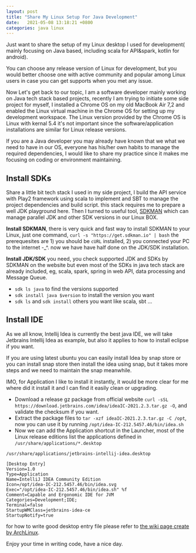 ```yaml
---
layout: post
title: "Share My Linux Setup For Java Development" 
date:   2021-05-08 13:18:21 +0800
categories: java linux 
---
```


Just want to share the setup of my Linux desktop I used for development( mainly focusing on Java based, including scala for API&spark, kotlin for android).

You can choose any release version of Linux for development, but you would better choose one with active community and popular among Linux users in case you can get supports when you met any issue.

Now Let's get back to our topic, I am a software developer mainly working on Java tech stack based projects, recently I am trying to initiate some side project for myself, I installed a Chrome OS on my old MacBook Air 7,2 and enabled the Linux virtual machine in the Chrome OS for setting up my development workspace.
The Linux version provided by the Chrome OS is Linux with kernal 5.4 it's not important since the software/application installations are similar for Linux release versions. 

If you are a Java developer you may already have known that we what we need to have in our OS, everyone has his/her own habits to manage the required dependencies, I would like to share my practice since it makes me focusing on coding or environment maintaining.

## Install SDKs

Share a little bit tech stack I used in my side project, I build the API service with Play2 framework using scala to implement and SBT to manage the project dependencies and build script. this stack requires me to prepare a well JDK playground here.
Then I turned to useful tool, [SDKMAN](https://sdkman.io/) which can manage parallel JDK and other SDK versions in our Linux BOX.

**Install SDKMAN**, there is very quick and fast way to install SDKMAN to your Linux, just one command, `curl -s "https://get.sdkman.io" | bash` the prerequesites are 1) you should be `cURL` installed, 2) you connected your PC to the internet -_^. now we have have half done on the JDK/SDK installation.

**Install JDK/SDK** you need, you check supported JDK and SDKs by SDKMAN on the website but even most of the SDKs in java tech stack are already included, eg, scala, spark, spring in web API, data processing and Message Queue.

* `sdk ls java` to find the versions supported
* `sdk install java $version` to install the version you want
* `sdk ls` and `sdk install` others you want like scala, sbt ...


## Install IDE

As we all know, Intellij Idea is currently the best java IDE, we will take Jetbrains Intellij Idea as example, but also it applies to how to install eclipse if you want.

If you are using latest ubuntu you can easily install Idea by snap store or you can install snap store then install the idea using snap, but it takes more steps and we need to maintain the snap meanwhile.

IMO, for Application I like to install it instantly, it would be more clear for me where did it install it and I can find it easily clean or upgrading.

* Download a release gz package from official website `curl -sSL https://download.jetbrains.com/idea/ideaIC-2021.2.3.tar.gz -O`, and validate the checksum if you want.
* Extract the package files to `tar -xzf ideaIC-2021.2.3.tar.gz -C /opt`, now you can use it by running `/opt/idea-IC-212.5457.46/bin/idea.sh`
* Now we can add the Application shortcut in the Launcher, most of the Linux release editions list the applications defined in `/usr/share/applications/*.desktop`


```
/usr/share/applications/jetbrains-intellij-idea.desktop

[Desktop Entry]
Version=1.0
Type=Application
Name=IntelliJ IDEA Community Edition
Icon=/opt/idea-IC-212.5457.46/bin/idea.svg
Exec="/opt/idea-IC-212.5457.46/bin/idea.sh" %f
Comment=Capable and Ergonomic IDE for JVM
Categories=Development;IDE;
Terminal=false
StartupWMClass=jetbrains-idea-ce
StartupNotify=true
```

for how to write good desktop entry file please refer to [the wiki page create by ArchLinux](https://wiki.archlinux.org/title/desktop_entries).

Enjoy your time in writing code, have a nice day.
